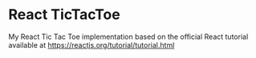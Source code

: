 # React TicTacToe

My React Tic Tac Toe implementation based on the official React tutorial available at https://reactjs.org/tutorial/tutorial.html

